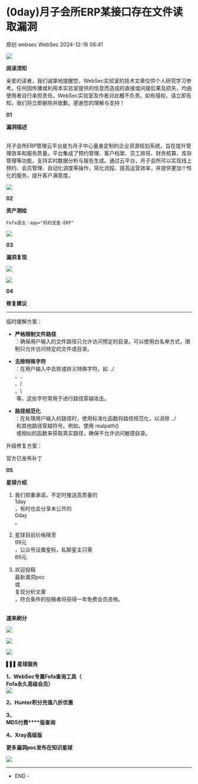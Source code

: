#  (0day)月子会所ERP某接口存在文件读取漏洞   
原创 websec  WebSec   2024-12-16 06:41  
  
![](https://mmbiz.qpic.cn/mmbiz_png/ssAcvVwPLCU0ntNfgic0wmqIFYOL0SzvCicxSYRNH1W482VBCDEG3W5wmK4sDEcWhDtNSC4usPacqBHfCvhvHyog/640?wx_fmt=png&from=appmsg "")  
  
  
  
**阅读须知**  
  
亲爱的读者，我们诚挚地提醒您，WebSec实验室的技术文章仅供个人研究学习参考。任何因传播或利用本实验室提供的信息而造成的直接或间接后果及损失，均由使用者自行承担责任。WebSec实验室及作者对此概不负责。如有侵权，请立即告知，我们将立即删除并致歉。感谢您的理解与支持！  
  
  
  
  
  
  
  
**01**  
  
  
**漏洞描述**  
  
  
      
月子会所ERP管理云平台是为月子中心量身定制的企业资源规划系统，旨在提升管理效率和服务质量。平台集成了预约管理、客户档案、员工排班、财务核算、库存管理等功能，支持实时数据分析与报告生成。通过云平台，月子会所可以实现线上预约、会员管理、自动化调度等操作，简化流程、提高运营效率，并提供更加个性化的服务，提升客户满意度。  
  
  
![](https://mmbiz.qpic.cn/mmbiz_png/ssAcvVwPLCU0ntNfgic0wmqIFYOL0SzvC3OPXu3bqkttHOfMVKyAU6HVAqdvG2VmxbyTiaAy23niaG7kpsvrCJ7Bw/640?wx_fmt=png&from=appmsg "")  
  
  
**02**  
  
  
**资产测绘**  
  
  
  
  
```
Fofa语法：app="妈妈宝盒-ERP"
```  
  
![](https://mmbiz.qpic.cn/mmbiz_png/ssAcvVwPLCU0ntNfgic0wmqIFYOL0SzvCtg9CSpu0v3sTMZu02pUHoYTox7FzkticxPVYefc1l6ypuGk3FNPoLbA/640?wx_fmt=png&from=appmsg "")  
  
  
  
**03**  
  
  
**漏洞复现**  
  
  
![](https://mmbiz.qpic.cn/mmbiz_png/ssAcvVwPLCU0ntNfgic0wmqIFYOL0SzvC0NhxQ6OtWFmPk1GbvJ0bwzGRBzq0flxPwfQBHY7VOUJ6DXDL92zKxw/640?wx_fmt=png&from=appmsg "")  
  
![](https://mmbiz.qpic.cn/mmbiz_png/ssAcvVwPLCU0ntNfgic0wmqIFYOL0SzvCj91qCosvZSYoSIrppwk4vsn4H7WIJ5B0uOTcib3QibnodHF7xfdWibQqQ/640?wx_fmt=png&from=appmsg "")  
  
  
  
  
**04**  
  
  
**修复建议**  
  
****  
  
  
临时缓解方案：  
- **严格限制文件路径**  
：确保用户输入的文件路径只允许访问预定的目录。可以使用白名单方式，限制只允许访问特定的文件或目录。  
  
- **去除特殊字符**  
：在用户输入中去除或转义特殊字符，如 ../  
、..  
、/  
、\  
 等，这些字符常用于进行路径穿越攻击。  
  
- **路径规范化**  
：在处理用户输入的路径时，使用标准化函数将路径规范化，以消除 ../  
 和其他路径穿越符号。例如，使用 realpath()  
 或相似的函数来获取真实路径，确保不允许访问敏感目录。  
  
升级修复方案：  
  
官方已发布补丁  
  
  
  
**05**  
  
  
**星球介绍**  
  
  
1. 我们郑重承诺，不定时推送高质量的  
1day  
，有时也会分享未公开的  
0day  
。  
  
1. 星球目前价格降至  
99元  
，公众号设置星标，私聊星主只需  
89元.  
  
1. 欢迎投稿  
最新漏洞poc  
或  
复现分析文章  
，符合条件的投稿者将获得一年免费会员资格。  
  
                                      
**速来刷分**  
  
![](https://mmbiz.qpic.cn/mmbiz_jpg/ssAcvVwPLCUhA5hAcDMBQgTaJsXE1uluQH0hEFd4XV9myj2SadMnV9SFS792os2A5JbDFuNZU78acgD83yqjaw/640?wx_fmt=other&from=appmsg "")  
  
![](https://mmbiz.qpic.cn/mmbiz_jpg/ssAcvVwPLCUhA5hAcDMBQgTaJsXE1uluC3wh0ve4RxJFPgwrkzsicJOdVpKd0k7CvVQ3kAlHofGX75EZNefic7KQ/640?wx_fmt=other&from=appmsg "")  
  
![](https://mmbiz.qpic.cn/mmbiz_png/ssAcvVwPLCVDaBanNRWoiaHrEsXv4ol8bFewWtfRPRPCiaJ3fibDy0rlYSnYMJED3eWFOjZzkj6QKpVWNqQbtNozQ/640?wx_fmt=png&from=appmsg "")  
  
  
  
  
**▌▌▌星球服务**  
  
**1、WebSec专属Fofa查询工具（**  
**Fofa****永久高级会员）******  
![](https://mmbiz.qpic.cn/mmbiz_png/ssAcvVwPLCUTrJuXibRP1Yu0O3w6L8hOy5sZJfHBugLxoITVTBlLZoSiaKEdIhL7tRY78ndQgznK00PzU0vU9Qlw/640?wx_fmt=png&from=appmsg&wxfrom=5&wx_lazy=1&wx_co=1 "")  
  
  
**2、Hunter积分充值八折优惠**  
  
**3、**  
**MD5付费****版查询**  
  
**4、Xray高级版**  
  
**更多漏洞poc发布在知识星球**  
  
![](https://mmbiz.qpic.cn/mmbiz_jpg/ssAcvVwPLCU0ntNfgic0wmqIFYOL0SzvC8mEiaSibAl17e6zhusRCngOeh3lK12fCicLW52sXu3boEQAticyD8hg3ibg/640?wx_fmt=jpeg&from=appmsg "")  
  
  
****  
- END -  
  
  
  
  
